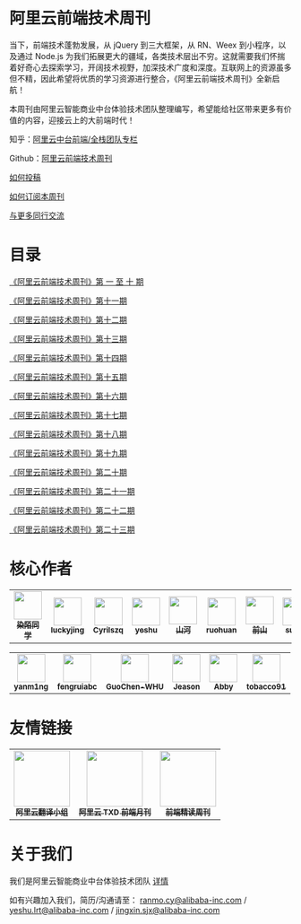 # 阿里云前端技术周刊

当下，前端技术蓬勃发展，从 jQuery 到三大框架，从 RN、Weex 到小程序，以及通过 Node.js 为我们拓展更大的疆域，各类技术层出不穷。这就需要我们怀揣着好奇心去探索学习，开阔技术视野，加深技术广度和深度。互联网上的资源虽多但不精，因此希望将优质的学习资源进行整合，《阿里云前端技术周刊》全新启航！

本周刊由阿里云智能商业中台体验技术团队整理编写，希望能给社区带来更多有价值的内容，迎接云上的大前端时代！

知乎：[阿里云中台前端/全栈团队专栏](https://zhuanlan.zhihu.com/aliyun)

Github：[阿里云前端技术周刊](https://github.com/aliyunfe/weekly)

[如何投稿](https://github.com/aliyunfe/weekly/issues/new)

[如何订阅本周刊](./subscribe.md)

[与更多同行交流](./communication.md)

# 目录

[《阿里云前端技术周刊》第 一 至 十 期](./history.md)

[《阿里云前端技术周刊》第十一期](./weekly/《阿里云前端技术周刊》第十一期.md)

[《阿里云前端技术周刊》第十二期](./weekly/《阿里云前端技术周刊》第十二期.md)

[《阿里云前端技术周刊》第十三期](./weekly/《阿里云前端技术周刊》第十三期.md)

[《阿里云前端技术周刊》第十四期](./weekly/《阿里云前端技术周刊》第十四期.md)

[《阿里云前端技术周刊》第十五期](./weekly/《阿里云前端技术周刊》第十五期.md)

[《阿里云前端技术周刊》第十六期](./weekly/《阿里云前端技术周刊》第十六期.md)

[《阿里云前端技术周刊》第十七期](./weekly/《阿里云前端技术周刊》第十七期.md)

[《阿里云前端技术周刊》第十八期](./weekly/《阿里云前端技术周刊》第十八期.md)

[《阿里云前端技术周刊》第十九期](./weekly/《阿里云前端技术周刊》第十九期.md)

[《阿里云前端技术周刊》第二十期](./weekly/《阿里云前端技术周刊》第二十期.md)

[《阿里云前端技术周刊》第二十一期](./weekly/《阿里云前端技术周刊》第二十一期.md)

[《阿里云前端技术周刊》第二十二期](./weekly/《阿里云前端技术周刊》第二十二期.md)

[《阿里云前端技术周刊》第二十三期](./weekly/《阿里云前端技术周刊》第二十三期.md)

# 核心作者

<table>
  <tr>
    <td align="center">
        <a href="https://github.com/answershuto">
            <img src="https://avatars1.githubusercontent.com/u/17812136?s=400&u=cf4180567729f3fe7b3cbae7d7813fd48af21f8b&v=4" width="50px;"/><br /><sub><b>染陌同学</b></sub>
        </a>
    </td>
    <td align="center">
        <a href="https://github.com/luckyjing">
            <img src="https://avatars1.githubusercontent.com/u/7669565?s=400&v=4" width="50px;"/><br /><sub><b>luckyjing</b></sub>
        </a>
    </td>
    <td align="center">
        <a href="https://github.com/Cyrilszq">
            <img src="https://avatars0.githubusercontent.com/u/17585588?s=400&v=4" width="50px;"/><br /><sub><b>Cyrilszq</b></sub>
        </a>
    </td>
    <td align="center">
        <a href="https://github.com/xdlrt">
            <img src="https://avatars3.githubusercontent.com/u/13093537?s=400&v=4" width="50px;"/><br /><sub><b>yeshu</b></sub>
        </a>
    </td>
    <td align="center">
        <a href="https://github.com/lianmin">
            <img src="https://avatars0.githubusercontent.com/u/927118?s=400&v=4" width="50px;"/><br /><sub><b>山河</b></sub>
        </a>
    </td>
    <td align="center">
        <a href="https://github.com/ruohuan">
            <img src="https://avatars3.githubusercontent.com/u/7887063?s=400&v=4" width="50px;"/><br /><sub><b>ruohuan</b></sub>
        </a>
    </td>
    <td align="center">
        <a href="https://github.com/xiaoshan5733">
            <img src="https://avatars2.githubusercontent.com/u/854370?s=400&v=4" width="50px;"/><br /><sub><b>前山</b></sub>
        </a>
    </td>
    <td align="center">
        <a href="https://github.com/su-dan">
            <img src="https://avatars2.githubusercontent.com/u/14104060?s=400&v=4" width="50px;"/><br /><sub><b>sudan</b></sub>
        </a>
    </td>
    <td align="center">
        <a href="https://github.com/ql434">
            <img src="https://avatars1.githubusercontent.com/u/7567247?s=400&v=4" width="50px;"/><br /><sub><b>kunqian</b></sub>
        </a>
    </td>
    <td align="center">
        <a href="https://github.com/xuwenmin">
            <img src="https://avatars0.githubusercontent.com/u/3427988?s=400&v=4" width="50px;"/><br /><sub><b>亦才</b></sub>
        </a>
    </td>
    <td align="center">
        <a href="https://github.com/pianzuozj">
            <img src="https://avatars2.githubusercontent.com/u/48896524?s=400&v=4" width="50px;"/><br /><sub><b>pianzuozj</b></sub>
        </a>
    </td>
  </tr>
</table>

<table>
  <tr>
    <td align="center">
        <a href="https://github.com/yanm1ng">
            <img src="https://avatars2.githubusercontent.com/u/16443628?s=460&v=4" width="50px;"/><br /><sub><b>yanm1ng</b></sub>
        </a>
    </td>
    <td align="center">
        <a href="https://github.com/fengruiabc">
            <img src="https://avatars1.githubusercontent.com/u/20036035?s=460&v=4" width="50px;"/><br /><sub><b>fengruiabc</b></sub>
        </a>
    </td>
    <td align="center">
        <a href="https://github.com/GuoChen-WHU">
            <img src="https://avatars0.githubusercontent.com/u/13191917?s=460&v=4" width="50px;"/><br /><sub><b>GuoChen-WHU</b></sub>
        </a>
    </td>
    <td align="center">
        <a href="https://github.com/jeasonstudio">
            <img src="https://avatars2.githubusercontent.com/u/17971291?s=60&v=4" width="50px;"/><br /><sub><b>Jeason</b></sub>
        </a>
    </td>
    <td align="center">
        <a href="https://github.com/LuckyAbby">
            <img src="https://avatars2.githubusercontent.com/u/22868275?s=460&v=4" width="50px;"/><br /><sub><b>Abby</b></sub>
        </a>
    </td>
    <td align="center">
        <a href="https://github.com/tobacco91">
            <img src="https://avatars3.githubusercontent.com/u/16256143?s=400&u=5ceeaa109ef47ff820cc34112fb5c7d314a5f3ea&v=4" width="50px;"/><br /><sub><b>tobacco91</b></sub>
        </a>
    </td>
  </tr>
</table>

# 友情链接

<table>
  <tr>
    <td align="center">
        <a href="https://github.com/dawn-plex/translate">
            <img src="https://avatars0.githubusercontent.com/u/42642444?s=200&v=4" width="100px;"/><br /><sub><b>阿里云翻译小组</b></sub>
        </a>
    </td>
    <td align="center">
        <a href="https://github.com/txd-team/monthly">
            <img src="https://avatars3.githubusercontent.com/u/35253996?s=200&v=4" width="100px;" /><br /><sub><b>阿里云 TXD 前端月刊</b></sub>
        </a>
    </td>
    <td align="center">
        <a href="https://github.com/dt-fe/weekly">
            <img src="https://avatars2.githubusercontent.com/u/26534952?s=200&v=4" width="100px;" /><br /><sub><b>前端精读周刊</b></sub>
        </a>
    </td>
  </tr>
</table>

# 关于我们

我们是阿里云智能商业中台体验技术团队 [详情](https://github.com/aliyunfe/weekly/blob/master/about.md)

如有兴趣加入我们，简历/沟通请至： ranmo.cy@alibaba-inc.com / yeshu.lrt@alibaba-inc.com / jingxin.sjx@alibaba-inc.com
